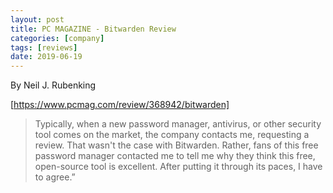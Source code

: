 ```yaml
---
layout: post
title: PC MAGAZINE - Bitwarden Review
categories: [company]
tags: [reviews]
date: 2019-06-19
---
```


By Neil J. Rubenking

[https://www.pcmag.com/review/368942/bitwarden]

> Typically, when a new password manager, antivirus, or other security tool comes on the market, the company contacts me, requesting a review. That wasn't the case with Bitwarden. Rather, fans of this free password manager contacted me to tell me why they think this free, open-source tool is excellent. After putting it through its paces, I have to agree.”
